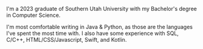 I'm a 2023 graduate of Southern Utah University with my Bachelor's degree in Computer Science.

I'm most comfortable writing in Java & Python, as those are the languages I've spent the most time with.
I also have some experience with SQL, C/C++, HTML/CSS/Javascript, Swift, and Kotlin.

<!--
**nikemario/nikemario** is a ✨ _special_ ✨ repository because its `README.md` (this file) appears on your GitHub profile.

Here are some ideas to get you started:

- 🔭 I’m currently working on ...
- 🌱 I’m currently learning ...
- 👯 I’m looking to collaborate on ...
- 🤔 I’m looking for help with ...
- 💬 Ask me about ...
- 📫 How to reach me: ...
- 😄 Pronouns: ...
- ⚡ Fun fact: ...
-->
